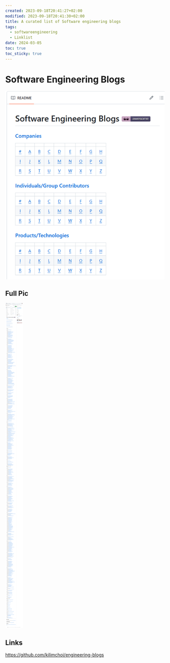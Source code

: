 ```yaml
---
created: 2023-09-18T20:41:27+02:00
modified: 2023-09-18T20:41:30+02:00
title: A curated list of Software engineering blogs
tags:
  - softwareengineering
  - Linklist
date: 2024-03-05
toc: true
toc_sticky: true
---
```

# Software Engineering Blogs


![](../_asset/2023-09-18-listEngineeringBlogs_image_1.png)

## Full Pic
![](../_asset/2023-09-18-listEngineeringBlogs_image_2.png)
## Links

<https://github.com/kilimchoi/engineering-blogs>
